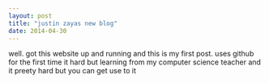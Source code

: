 ```yaml
---
layout: post
title: "justin zayas new blog"
date: 2014-04-30
---
```

 
 well. got this website up and running and this is my first post. uses github for the first time it hard but learning from my computer science teacher and it preety hard but you can get use to it

